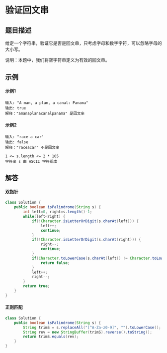 # 验证回文串

## 题目描述

给定一个字符串，验证它是否是回文串，只考虑字母和数字字符，可以忽略字母的大小写。

说明：本题中，我们将空字符串定义为有效的回文串。

## 示例
<!-- tabs:start -->
#### **示例1**
```
输入: "A man, a plan, a canal: Panama"
输出: true
解释："amanaplanacanalpanama" 是回文串
```
#### **示例2**
```
输入: "race a car"
输出: false
解释："raceacar" 不是回文串
```
<!-- tabs:end -->
```
1 <= s.length <= 2 * 105
字符串 s 由 ASCII 字符组成
```
## 解答

<!-- tabs:start -->
#### **双指针**
```java
class Solution {
    public boolean isPalindrome(String s) {
        int left=0, right=s.length()-1;
        while(left<right) {
            if(!Character.isLetterOrDigit(s.charAt(left))) {
                left++;
                continue;
            }
            if(!Character.isLetterOrDigit(s.charAt(right))) {
                right--;
                continue;
            }
            if(Character.toLowerCase(s.charAt(left)) != Character.toLowerCase(s.charAt(right))) {
                return false;
            }
            left++;
            right--;
        }
        return true;
    }
}
```

#### **正则匹配**
```java
class Solution {
    public boolean isPalindrome(String s) {
        String trimS = s.replaceAll("[^A-Za-z0-9]", "").toLowerCase();
        String rev = new StringBuffer(trimS).reverse().toString();
        return trimS.equals(rev);
    }
}
```
<!-- tabs:end -->
